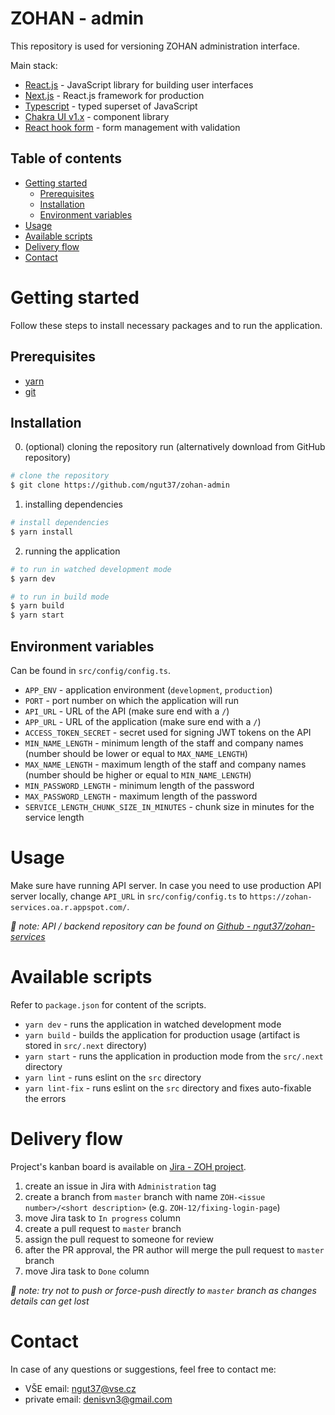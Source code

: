 # ZOHAN - admin

This repository is used for versioning ZOHAN administration interface.

Main stack:

- [React.js](https://reactjs.org/) - JavaScript library for building user interfaces
- [Next.js](https://nextjs.org/) - React.js framework for production
- [Typescript](https://www.typescriptlang.org/) - typed superset of JavaScript
- [Chakra UI v1.x](https://chakra-ui.com/) - component library
- [React hook form](https://react-hook-form.com/) - form management with validation

## Table of contents

- [Getting started](#getting-started)
  - [Prerequisites](#prerequisites)
  - [Installation](#installation)
  - [Environment variables](#environment-variables)
- [Usage](#usage)
- [Available scripts](#available-scripts)
- [Delivery flow](#contributing)
- [Contact](#contact)

# Getting started

Follow these steps to install necessary packages and to run the application.

## Prerequisites

- [yarn](https://yarnpkg.com/)
- [git](https://git-scm.com/)

## Installation

0. (optional) cloning the repository run (alternatively download from GitHub repository)

```bash
# clone the repository
$ git clone https://github.com/ngut37/zohan-admin
```

1. installing dependencies

```bash
# install dependencies
$ yarn install
```

2. running the application

```bash
# to run in watched development mode
$ yarn dev

# to run in build mode
$ yarn build
$ yarn start
```

## Environment variables

Can be found in `src/config/config.ts`.

- `APP_ENV` - application environment (`development`, `production`)
- `PORT` - port number on which the application will run
- `API_URL` - URL of the API (make sure end with a `/`)
- `APP_URL` - URL of the application (make sure end with a `/`)
- `ACCESS_TOKEN_SECRET` - secret used for signing JWT tokens on the API
- `MIN_NAME_LENGTH` - minimum length of the staff and company names (number should be lower or equal to `MAX_NAME_LENGTH`)
- `MAX_NAME_LENGTH` - maximum length of the staff and company names (number should be higher or equal to `MIN_NAME_LENGTH`)
- `MIN_PASSWORD_LENGTH` - minimum length of the password
- `MAX_PASSWORD_LENGTH` - maximum length of the password
- `SERVICE_LENGTH_CHUNK_SIZE_IN_MINUTES` - chunk size in minutes for the service length

# Usage

Make sure have running API server. In case you need to use production API server locally, change `API_URL` in `src/config/config.ts` to `https://zohan-services.oa.r.appspot.com/`.

_📌 note: API / backend repository can be found on [Github - ngut37/zohan-services](https://github.com/ngut37/zohan-services)_

# Available scripts

Refer to `package.json` for content of the scripts.

- `yarn dev` - runs the application in watched development mode
- `yarn build` - builds the application for production usage (artifact is stored in `src/.next` directory)
- `yarn start` - runs the application in production mode from the `src/.next` directory
- `yarn lint` - runs eslint on the `src` directory
- `yarn lint-fix` - runs eslint on the `src` directory and fixes auto-fixable the errors

# Delivery flow

Project's kanban board is available on [Jira - ZOH project](https://zohan-app.atlassian.net/jira/software/projects/ZOH/boards/1).

1. create an issue in Jira with `Administration` tag
2. create a branch from `master` branch with name `ZOH-<issue number>/<short description>` (e.g. `ZOH-12/fixing-login-page`)
3. move Jira task to `In progress` column
4. create a pull request to `master` branch
5. assign the pull request to someone for review
6. after the PR approval, the PR author will merge the pull request to `master` branch
7. move Jira task to `Done` column

_📌 note: try not to push or force-push directly to `master` branch as changes details can get lost_

# Contact

In case of any questions or suggestions, feel free to contact me:

- VŠE email: [ngut37@vse.cz](mailto:ngut37@vse.cz)
- private email: [denisvn3@gmail.com](mailto:denisvn3@gmail.com)
